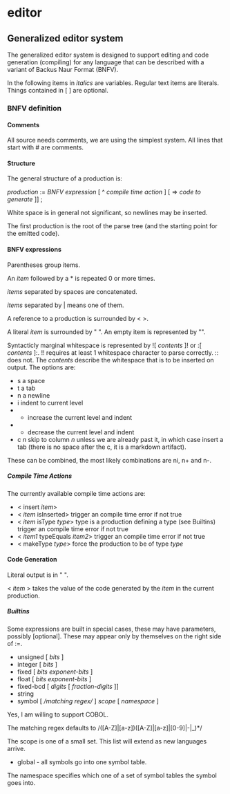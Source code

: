 editor
======

Generalized editor system
-------------------------

The generalized editor system is designed to support editing and code generation 
(compiling) for any language that can be described with a variant of Backus Naur Format (BNFV).

In the following items in *italics* are variables.  Regular text items are literals.  Things contained in [ ] are optional.  

### BNFV definition

#### Comments

  All source needs comments, we are using the simplest system.  All lines that start with # are comments.

#### Structure

The general structure of a production is:
  
*production* := *BNFV expression* [ ^ *compile time action* ] [ => *code to generate* ]] ;

White space is in general not significant, so newlines may be inserted.

The first production is the root of the parse tree (and the starting point for the emitted code).

#### BNFV expressions 

Parentheses group items.  

An *item* followed by a \* is repeated 0 or more times.  

*items* separated by spaces are concatenated.

*items* separated by | means one of them.  

A reference to a production is surrounded by \< \>.  

A literal *item* is surrounded by " ".  An empty item is represented by "".

Syntacticly marginal whitespace is represented by ![ *contents* ]! or :[ *contents* ]:.  !! requires at least 1 whitespace character to parse
correctly.  :: does not.  The *contents* describe the whitespace that is to be inserted on output.  The options are:

+ s a space
+ t a tab
+ n a newline
+ i indent to current level
+ + increase the current level and indent
+ - decrease the current level and indent
+ c *n* skip to column *n* unless we are already past it, in which case insert a tab (there is no space after the c, 
it is a markdown artifact).

These can be combined, the most likely combinations are ni, n+ and n-.

##### Compile Time Actions

The currently available compile time actions are:
+ \< insert *item*\>
+ \< *item* isInserted\> trigger an compile time error if not true
+ \< *item* isType *type*\>  type is a production defining a type (see Builtins) trigger an compile time error if not true
+ \< *item1* typeEquals *item2*\> trigger an compile time error if not true
+ \< makeType *type*\> force the production to be of type *type*

#### Code Generation

Literal output is in " ".

< *item* > takes the value of the code generated by the *item* in the current production.

##### Builtins
  
Some expressions are built in special cases, these may have parameters, possibly [optional].  These may appear only 
by themselves on the right side of :=.

+  unsigned  [ *bits* ]
+  integer   [ *bits* ]
+  fixed [ *bits  exponent-bits* ]
+  float [ *bits exponent-bits* ]
+  fixed-bcd [ *digits* [ *fraction-digits* ]]
+  string
+  symbol  [ */matching regex/* ] *scope* [ *namespace* ]
    
Yes, I am willing to support COBOL.
    
The matching regex defaults to /([A-Z]|[a-z])([A-Z]|[a-z]|[0-9]|-|_)*/

The scope is one of a small set.  This list will extend as new languages arrive.
    
+ global - all symbols go into one symbol table.
    
The namespace specifies which one of a set of symbol tables the symbol goes into.
    
    


  

